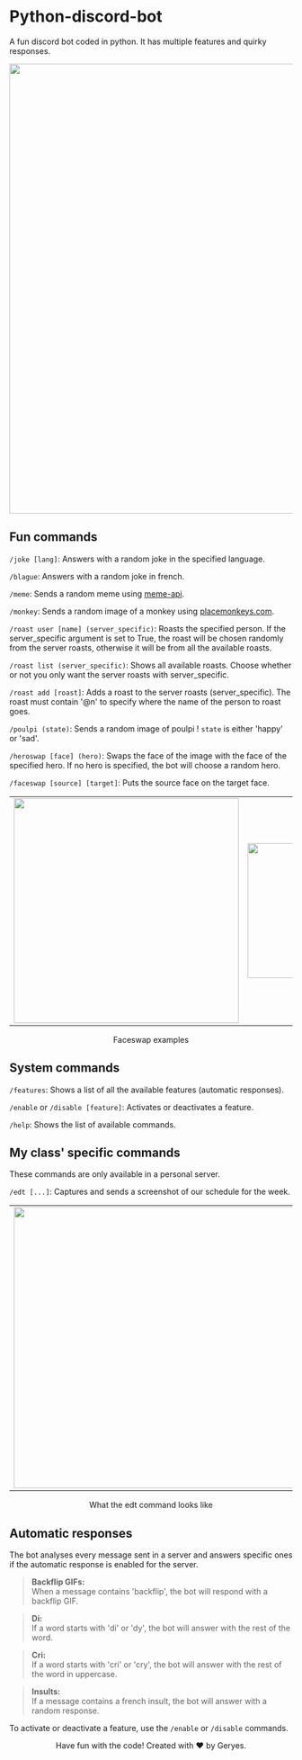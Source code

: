 # Python-discord-bot

A fun discord bot coded in python. It has multiple features and quirky responses.

<p align="center">
  <img src="https://github.com/Geryes-Doumit/Python-discord-bot/assets/102948870/6bfc32f0-a8cd-4265-a72a-4b266f543eee" width="800"/>
</p>

## Fun commands

`/joke [lang]`:
Answers with a random joke in the specified language.

`/blague`:
Answers with a random joke in french.

`/meme`:
Sends a random meme using [meme-api](https://github.com/D3vd/Meme_Api).

`/monkey`:
Sends a random image of a monkey using [placemonkeys.com](https://www.placemonkeys.com/).

`/roast user [name] (server_specific)`:
Roasts the specified person. If the server_specific argument is set to True, the roast will be chosen randomly from the server roasts, otherwise it will be from all the available roasts.

`/roast list (server_specific)`:
Shows all available roasts. Choose whether or not you only want the server roasts with server_specific.

`/roast add [roast]`:
Adds a roast to the server roasts (server_specific). The roast must contain '@n' to specify where the name of the person to roast goes.

`/poulpi (state)`:
Sends a random image of poulpi ! `state` is either 'happy' or 'sad'.

`/heroswap [face] (hero)`:
Swaps the face of the image with the face of the specified hero. If no hero is specified, the bot will choose a random hero.

`/faceswap [source] [target]`:
Puts the source face on the target face.

<table align="center">
  <tr>
    <td width="50%" align="center">
      <img src="https://github.com/Geryes-Doumit/Python-discord-bot/assets/102948870/cbed0c84-165a-43da-a29b-a3372718c50d" width="400"/>
    </td>
    <td width="50%" align="center">
      <img src="https://github.com/Geryes-Doumit/Python-discord-bot/assets/102948870/f23bf3d8-7af1-42e2-baab-a0f0b3a11eac" width="240"/>
    </td>
  </tr>
</table>
<p align="center">Faceswap examples</p>

## System commands

`/features`:
Shows a list of all the available features (automatic responses).

`/enable` or `/disable [feature]`:
Activates or deactivates a feature.

`/help`:
Shows the list of available commands.

## My class' specific commands

These commands are only available in a personal server.

`/edt [...]`:
Captures and sends a screenshot of our schedule for the week.

<table align="center">
  <tr>
    <td width="50%" align="center">
      <img src="https://github.com/Geryes-Doumit/Python-discord-bot/assets/102948870/49a69735-7e05-4a94-b256-c4e7fad9b06a" width="500"/>
    </td>
    <!-- <td width="50%" align="center">
      <img src="https://github.com/Geryes-Doumit/Python-discord-bot/assets/102948870/a80417a1-a0c2-4f28-8fad-c8cbc880bfb2" width="200"/>
    </td> -->
  </tr>
</table>
<p align="center">What the edt command looks like</p>

## Automatic responses

The bot analyses every message sent in a server and answers specific ones if the automatic response is enabled for the server.

> **Backflip GIFs:** <br/>
> When a message contains 'backflip', the bot will respond with a backflip GIF.

> **Di:** <br/>
> If a word starts with 'di' or 'dy', the bot will answer with the rest of the word.

> **Cri:** <br/>
> If a word starts with 'cri' or 'cry', the bot will answer with the rest of the word in uppercase.

> **Insults:** <br/>
> If a message contains a french insult, the bot will answer with a random response.

To activate or deactivate a feature, use the `/enable` or `/disable` commands.

<footer>
<p align="center">
  Have fun with the code! Created with ❤️ by Geryes.
</p>
</footer>
